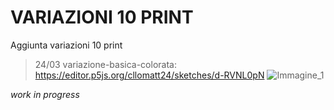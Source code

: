 # VARIAZIONI 10 PRINT
Aggiunta variazioni 10 print
> 24/03 variazione-basica-colorata: https://editor.p5js.org/cllomatt24/sketches/d-RVNL0pN
![Immagine_1](https://user-images.githubusercontent.com/101120757/159899989-613d42d5-13c1-4d50-8e4d-5cd7b0e516e3.png)

_work in progress_
